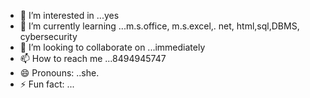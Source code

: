 
- 👀 I’m interested in ...yes
- 🌱 I’m currently learning ...m.s.office, m.s.excel,. net, html,sql,DBMS, cybersecurity
- 💞️ I’m looking to collaborate on ...immediately
- 📫 How to reach me ...8494945747
- 😄 Pronouns: ..she.
- ⚡ Fun fact: ...

<!---
vineethakodati438/vineethakodati438 is a ✨ special ✨ repository because its `README.md` (this file) appears on your GitHub profile.
You can click the Preview link to take a look at your changes.
--->
